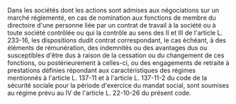 Dans les sociétés dont les actions sont admises aux négociations sur un marché réglementé, en cas de nomination aux fonctions de membre du directoire d'une personne liée par un contrat de travail à la société ou à toute société contrôlée ou qui la contrôle au sens des II et III de l'article L. 233-16, les dispositions dudit contrat correspondant, le cas échéant, à des éléments de rémunération, des indemnités ou des avantages dus ou susceptibles d'être dus à raison de la cessation ou du changement de ces fonctions, ou postérieurement à celles-ci, ou des engagements de retraite à prestations définies répondant aux caractéristiques des régimes mentionnés à l'article L. 137-11 et à l'article L. 137-11-2 du code de la sécurité sociale pour la période d'exercice du mandat social, sont soumises au régime prévu au IV de l'article L. 22-10-26 du présent code.
